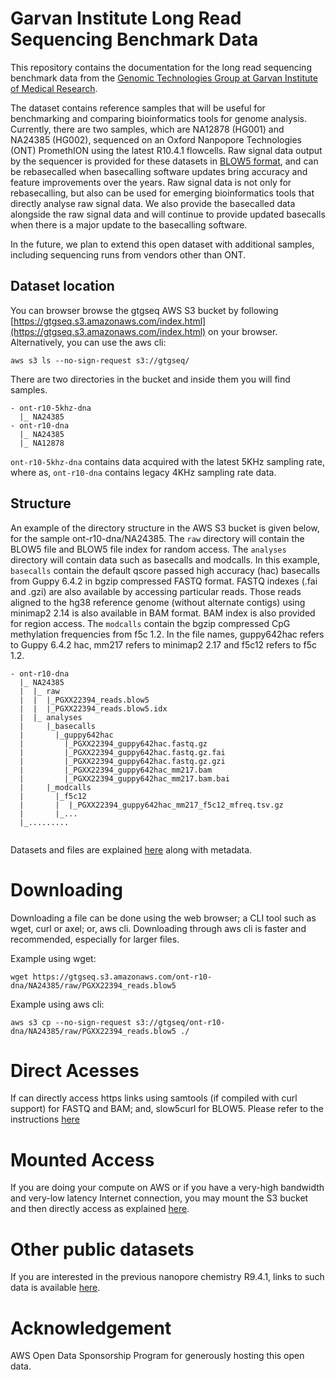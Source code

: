 # Garvan Institute Long Read Sequencing Benchmark Data

This repository contains the documentation for the long read sequencing benchmark data from the [Genomic Technologies Group at Garvan Institute of Medical Research](https://www.garvan.org.au/research/kinghorn-centre-for-clinical-genomics/research-programs/genomic-technologies).

The dataset contains reference samples that will be useful for benchmarking and comparing bioinformatics tools for genome analysis. Currently, there are two samples, which are NA12878 (HG001) and NA24385 (HG002), sequenced on an Oxford Nanpopore Technologies (ONT) PromethION using the latest R10.4.1 flowcells. Raw signal data output by the sequencer is provided for these datasets in [BLOW5 format](https://www.nature.com/articles/s41587-021-01147-4), and can be rebasecalled when basecalling software updates bring accuracy and feature improvements over the years. Raw signal data is not only for rebasecalling, but also can be used for emerging bioinformatics tools that directly analyse raw signal data. We also provide the basecalled data alongside the raw signal data and will continue to provide updated basecalls when there is a major update to the basecalling software. 

In the future, we plan to extend this open dataset with additional samples, including sequencing runs from vendors other than ONT. 
 
## Dataset location

You can browser browse the gtgseq AWS S3 bucket by following [https://gtgseq.s3.amazonaws.com/index.html](https://gtgseq.s3.amazonaws.com/index.html) on your browser. Alternatively, you can use the aws cli:
```
aws s3 ls --no-sign-request s3://gtgseq/
```

There are two directories in the bucket and inside them you will find samples.
```
- ont-r10-5khz-dna
  |_ NA24385
- ont-r10-dna
  |_ NA24385
  |_ NA12878
```

`ont-r10-5khz-dna` contains data acquired with the latest 5KHz sampling rate, where as, `ont-r10-dna` contains legacy 4KHz sampling rate data.


## Structure

An example of the directory structure in the AWS S3 bucket is given below, for the sample ont-r10-dna/NA24385. The `raw` directory will contain the BLOW5 file and BLOW5 file index for random access. The `analyses` directory will contain data such as basecalls and modcalls. In this example, `basecalls` contain the default qscore passed high accuracy (hac) basecalls from Guppy 6.4.2 in bgzip compressed FASTQ format. FASTQ indexes (.fai and .gzi) are also available by accessing particular reads. Those reads aligned to the hg38 reference genome (without alternate contigs) using minimap2 2.14 is also available in BAM format. BAM index is also provided for region access. The `modcalls` contain the bgzip compressed CpG methylation frequencies from f5c 1.2. In the file names, guppy642hac refers to Guppy 6.4.2 hac,  mm217 refers to minimap2 2.17 and f5c12 refers to f5c 1.2.

```
- ont-r10-dna
  |_ NA24385
  |  |_ raw
  |  |  |_PGXX22394_reads.blow5
  |  |  |_PGXX22394_reads.blow5.idx
  |  |_ analyses
  |     |_basecalls
  |       |_guppy642hac
  |         |_PGXX22394_guppy642hac.fastq.gz
  |         |_PGXX22394_guppy642hac.fastq.gz.fai
  |         |_PGXX22394_guppy642hac.fastq.gz.gzi
  |         |_PGXX22394_guppy642hac_mm217.bam
  |         |_PGXX22394_guppy642hac_mm217.bam.bai 
  |     |_modcalls
  |       |_f5c12
  |       |  |_PGXX22394_guppy642hac_mm217_f5c12_mfreq.tsv.gz
  |       |_...
  |_......... 
  
```

Datasets and files are explained [here](docs/data.md) along with metadata.

#  Downloading

Downloading a file can be done using the web browser; a CLI tool such as wget, curl or axel; or, aws cli. Downloading through aws cli is faster and recommended, especially for larger files.

Example using wget:
```
wget https://gtgseq.s3.amazonaws.com/ont-r10-dna/NA24385/raw/PGXX22394_reads.blow5
```

Example using aws cli:
```
aws s3 cp --no-sign-request s3://gtgseq/ont-r10-dna/NA24385/raw/PGXX22394_reads.blow5 ./
```

# Direct Acesses

If can directly access https links using samtools (if compiled with curl support) for FASTQ and BAM; and, slow5curl for BLOW5. Please refer to the instructions [here](docs/slow5curl.md) 

#  Mounted Access

If you are doing your compute on AWS or if you have a very-high bandwidth and very-low latency Internet connection, you may mount the S3 bucket and then directly access as explained [here](docs/mount.md).

# Other public datasets

If you are interested in the previous nanopore chemistry R9.4.1, links to such data is available [here](https://github.com/hasindu2008/seq/#ont-r941-chemistry). 

# Acknowledgement

AWS Open Data Sponsorship Program for generously hosting this open data.
